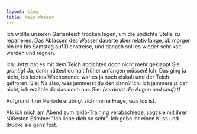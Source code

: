 ```yaml
---
layout: blog
title: Kein Wasser
---
```

Ich wollte unseren Gartenteich trocken legen, um die undichte Stelle zu reparieren. Das Ablassen des Wasser dauerte aber relativ lange, ab morgen bin ich bis Samstag auf Dienstreise, und danach soll es wieder sehr kalt werden und regnen.

Ich: <me>Jetzt hat es mit dem Teich abdichten doch nicht mehr geklappt</me>
Sie: <i>grantig)</i> <her>Ja, dann hättest du halt früher anfangen müssen!</her>
Ich: <me>Das ging ja nicht, bis letztes Wochenende war es ja noch eiskalt und der Teich gefroren.</me>
Sie: <her>Na also, was jammerst du den dann?</her>
Ich: <me>Ich jammere ja gar nicht, ich erzähle dir das doch nur.</me>
Sie: <i>(verdreht die Augen und seufzt)</i>

Aufgrund ihrer Periode erübrigt sich meine Frage, was los ist.

Als ich mich am Abend zum Iaidō-Training verabschiede, sagt sie mit ihrer süßesten Stimme: <her>"Ich liebe dich so sehr"</her>. Ich gebe ihr einen Kuss und drücke sie ganz fest.